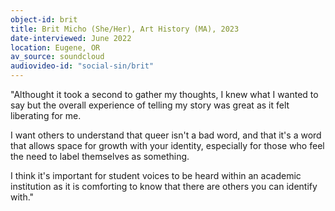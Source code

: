 ```yaml
---
object-id: brit
title: Brit Micho (She/Her), Art History (MA), 2023
date-interviewed: June 2022
location: Eugene, OR
av_source: soundcloud
audiovideo-id: "social-sin/brit"
---
```


"Althought it took a second to gather my thoughts, I knew what I wanted to say but the overall experience of telling my story was great as it felt liberating for me.

I want others to understand that queer isn't a bad word, and that it's a word that allows space for growth with your identity, especially for those who feel the need to label themselves as something.

I think it's important for student voices to be heard within an academic institution as it is comforting to know that there are others you can identify with."

